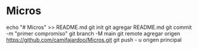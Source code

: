 # Micros
echo "# Micros" >> README.md 
git init 
git agregar README.md 
git commit -m "primer compromiso" 
git branch -M main 
git remote agregar origen https://github.com/camifajardoo/Micros.git
 git push - u origen principal
